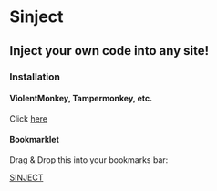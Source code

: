 # Sinject
## Inject your own code into any site!
### Installation
#### ViolentMonkey, Tampermonkey, etc.
Click [here](https://github.com/ironswordX-dev/Sinject/raw/main/bin/Sinject.user.js)

#### Bookmarklet
Drag & Drop this into your bookmarks bar:

<a href="javascript:(function()%7Bconst%20Meta%20%3D%20%7Bname%3A%20'Sinject'%2C%20version%3A%20'1.0'%7Dconst%20disabled_urls%20%3D%20%5B'about%3Ablank'%2C%20'about%3Ablank%23blocked'%5Dif%20(disabled_urls.includes(window.location.href))%20return%3Bfunction%20openNewWin()%20%7Blet%20win%20%3D%20window.open(''%2C%20''%2C%20'height%3D400%2Cwidth%3D200')%3Breturn%20win%3B%7Dfunction%20createElm(doc%2C%20headOrBody%20%3D%20%22body%22%2C%20type%2C%20args%3D%5B%5D)%20%7Blet%20el%20%3D%20doc.createElement(type)%3Bif%20(args.length%20%3E%200)%20%7Bfor%20(let%20i%20%3D%200%3B%20i%20%3C%20args.length%3B%20i%2B%2B)%20%7Blet%20inf%20%3D%20args%5Bi%5Del.setAttribute(inf.key%2C%20inf.value)%7D%7Dif%20(headOrBody%20%3D%3D%3D%20%22head%22)%20%7Bdoc.head.appendChild(el)%7D%20else%20if%20(headOrBody%20%3D%3D%3D%20%22body%22)%20%7Bdoc.body.appendChild(el)%7D%7Dfunction%20erudaLoaderFunc()%20%7Blet%20script%20%3D%20document.createElement('script')%3Bscript.src%3D%22https%3A%2F%2Fcdn.jsdelivr.net%2Fnpm%2Feruda%22%3Bdocument.body.append(script)%3Bscript.onload%20%3D%20function%20()%20%7Beruda.init()%3B%7D%7Dlet%20sinjectWinOn%20%3D%20falsedocument.addEventListener('keyup'%2C%20function(event)%20%7Bif%20(sinjectWinOn)%20return%3Bif%20(event.key.toLowerCase()%20%3D%3D%3D%20'alt')%20%7Blet%20sinjectWinOn%20%3D%20true%3Bconst%20editor%20%3D%20openNewWin()%3Bconst%20editDoc%20%3D%20editor.document%3BeditDoc.writeln(%60%3Chead%3E%3Ctitle%3E%24%7BMeta.name%7D%3C%2Ftitle%3E%3C%2Fhead%3E%3Cbody%3E%3Ch1%3E%24%7BMeta.name%7D%20v%24%7BMeta.version%7D%3C%2Fh1%3E%3C%2Fbody%3E%60)%3BcreateElm(editDoc%2C%20%22body%22%2C%20'textarea'%2C%20%5B%7Bkey%3A'id'%2Cvalue%3A'textInput'%7D%2C%20%7Bkey%3A%20'style'%2C%20value%3A'resize%3Avertical%3Bmin-height%3A60px'%7D%5D)%3BcreateElm(editDoc%2C%20%22body%22%2C%20'button'%2C%20%5B%7Bkey%3A%20'id'%2C%20value%3A'submitButton'%7D%2C%20%7Bkey%3A%20'style'%2C%20value%3A%20'data-inline%3Dtrue'%7D%5D)%3BcreateElm(editDoc%2C%20%22body%22%2C%20'button'%2C%20%5B%7Bkey%3A%20'id'%2C%20value%3A'erudaBtn'%7D%2C%20%7Bkey%3A%20'style'%2C%20value%3A%20'data-inline%3Dtrue'%7D%5D)%3BeditDoc.getElementById('submitButton').innerText%20%3D%20'Inject!'%3BeditDoc.getElementById('submitButton').onclick%20%3D%20function()%20%7Blet%20code%20%3D%20editDoc.getElementById('textInput').value%3BcreateElm(document%2C%20%22body%22%2C%20'script'%2C%20%5B%7Bkey%3A%20'id'%2C%20value%3A%20'scriptInjector'%7D%5D)%3Bdocument.getElementById('scriptInjector').innerText%20%3D%20code%3BsinjectWinOn%20%3D%20false%3Beditor.window.close()%3B%7DeditDoc.getElementById('erudaBtn').innerText%20%3D%20'Eruda%20console'%3BeditDoc.getElementById('erudaBtn').onclick%20%3D%20function()%20%7BerudaLoaderFunc()%3BsinjectWinOn%20%3D%20false%3Beditor.window.close()%3B%7D%3B%7D%7D%2C%20false)%7D)()">SINJECT</a>